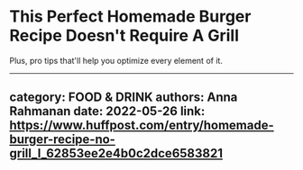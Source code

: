 # This Perfect Homemade Burger Recipe Doesn't Require A Grill

Plus, pro tips that'll help you optimize every element of it.

---
category: FOOD & DRINK
authors: Anna Rahmanan
date: 2022-05-26
link: https://www.huffpost.com/entry/homemade-burger-recipe-no-grill_l_62853ee2e4b0c2dce6583821
---

